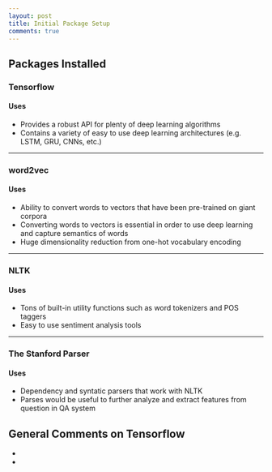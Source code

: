 ```yaml
---
layout: post
title: Initial Package Setup 
comments: true
---
```


## [](#header-2)Packages Installed

### [](#header-3)Tensorflow

#### [](#header-4)Uses

*   Provides a robust API for plenty of deep learning algorithms
*   Contains a variety of easy to use deep learning architectures (e.g. LSTM, GRU, CNNs, etc.) 

* * *

### [](#header-3)word2vec

#### [](#header-4)Uses

*   Ability to convert words to vectors that have been pre-trained on giant corpora
*   Converting words to vectors is essential in order to use deep learning and capture semantics of words
*   Huge dimensionality reduction from one-hot vocabulary encoding

* * *

### [](#header-3)NLTK

#### [](#header-4)Uses

*   Tons of built-in utility functions such as word tokenizers and POS taggers
*   Easy to use sentiment analysis tools

* * *

### [](#header-3)The Stanford Parser

#### [](#header-4)Uses

*   Dependency and syntatic parsers that work with NLTK
*   Parses would be useful to further analyze and extract features from question in QA system 

## [](#header-2)General Comments on Tensorflow

*   
*   